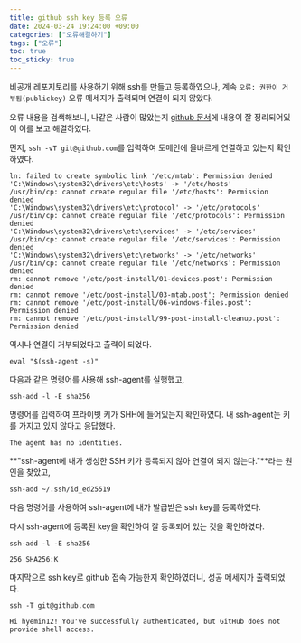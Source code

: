 ```yaml
---
title: github ssh key 등록 오류
date: 2024-03-24 19:24:00 +09:00
categories: ["오류해결하기"]
tags: ["오류"]
toc: true
toc_sticky: true
---
```


비공개 레포지토리를 사용하기 위해 ssh를 만들고 등록하였으나, 계속 `오류: 권한이 거부됨(publickey)` 오류 메세지가 출력되며 연결이 되지 않았다.

오류 내용을 검색해보니, 나같은 사람이 많았는지 [github 문서](https://docs.github.com/ko/authentication/troubleshooting-ssh/error-permission-denied-publickey)에 내용이 잘 정리되어있어 이를 보고 해결하였다.

먼저, `ssh -vT git@github.com`를 입력하여 도메인에 올바르게 연결하고 있는지 확인하였다.

```
ln: failed to create symbolic link '/etc/mtab': Permission denied
'C:\Windows\system32\drivers\etc\hosts' -> '/etc/hosts'
/usr/bin/cp: cannot create regular file '/etc/hosts': Permission denied
'C:\Windows\system32\drivers\etc\protocol' -> '/etc/protocols'
/usr/bin/cp: cannot create regular file '/etc/protocols': Permission denied
'C:\Windows\system32\drivers\etc\services' -> '/etc/services'
/usr/bin/cp: cannot create regular file '/etc/services': Permission denied
'C:\Windows\system32\drivers\etc\networks' -> '/etc/networks'
/usr/bin/cp: cannot create regular file '/etc/networks': Permission denied
rm: cannot remove '/etc/post-install/01-devices.post': Permission denied
rm: cannot remove '/etc/post-install/03-mtab.post': Permission denied
rm: cannot remove '/etc/post-install/06-windows-files.post': Permission denied
rm: cannot remove '/etc/post-install/99-post-install-cleanup.post': Permission denied
```

역시나 연결이 거부되었다고 출력이 되었다.

```
eval "$(ssh-agent -s)"
```

다음과 같은 명령어를 사용해 ssh-agent를 실행했고,

```
ssh-add -l -E sha256
```

명령어를 입력하여 프라이빗 키가 SHH에 들어있는지 확인하였다. 내 ssh-agent는 키를 가지고 있지 않다고 응답했다.

```
The agent has no identities.
```

**"ssh-agent에 내가 생성한 SSH 키가 등록되지 않아 연결이 되지 않는다."**라는 원인을 찾았고,

```
ssh-add ~/.ssh/id_ed25519
```

다음 명령어를 사용하여 ssh-agent에 내가 발급받은 ssh key를 등록하였다.

다시 ssh-agent에 등록된 key을 확인하여 잘 등록되어 있는 것을 확인하였다.

```
ssh-add -l -E sha256

256 SHA256:K
```

마지막으로 ssh key로 github 접속 가능한지 확인하였더니, 성공 메세지가 출력되었다.

```
ssh -T git@github.com

Hi hyemin12! You've successfully authenticated, but GitHub does not provide shell access.
```
